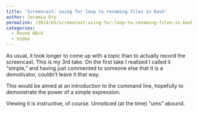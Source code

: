 ```yaml
---
title: 'Screencast: using for loop to renaming files in bash'
author: Jeramia Ory
permalink: /2014/03/screencast-using-for-loop-to-renaming-files-in-bash/
categories:
  - Round 08/4
  - Video
---
```

As usual, it took longer to come up with a topic than to actually record the screencast. This is my 3rd take. On the first take I realized I called it &#8220;simple,&#8221; and having just commented to someone else that it is a demotivator, couldn&#8217;t leave it that way.

This would be aimed at an introduction to the command line, hopefully to demonstrate the power of a simple expression.

Viewing it is instructive, of course. Unnoticed (at the time) &#8220;ums&#8221; abound.
